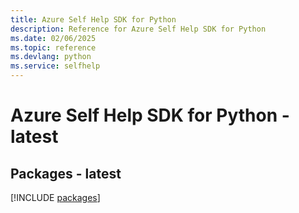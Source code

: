 ```yaml
---
title: Azure Self Help SDK for Python
description: Reference for Azure Self Help SDK for Python
ms.date: 02/06/2025
ms.topic: reference
ms.devlang: python
ms.service: selfhelp
---
```

# Azure Self Help SDK for Python - latest
## Packages - latest
[!INCLUDE [packages](self-help-index.md)]